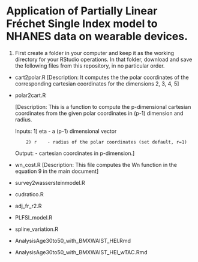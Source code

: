 # Application of Partially Linear Fréchet Single Index model to NHANES data on wearable devices.

1. First create a folder in your computer and keep it as the working directory for your RStudio operations. In that folder, download and save the following files from this repository, in no particular order. 

  - cart2polar.R
    [Description: It computes the the polar coordinates of the corresponding cartesian coordinates for the dimensions 2, 3, 4, 5]
  - polar2cart.R

    [Description: This is a function to compute the p-dimensional cartesian coordinates from the given polar coordinates in (p-1) dimension and radius.
    
    Inputs: 1) eta  - a (p-1) dimensional vector
            
            2) r    - radius of the polar coordinates (set default, r=1)
    
    Output:         - cartesian coordinates in p-dimension.]
    
  - wn_cost.R
    [Description: This file computes the Wn function in the equation 9 in the main document]
  - survey2wassersteinmodel.R
  - cudratico.R
  - adj_fr_r2.R
  - PLFSI_model.R
  - spline_variation.R
  - AnalysisAge30to50_with_BMXWAIST_HEI.Rmd
  - AnalysisAge30to50_with_BMXWAIST_HEI_wTAC.Rmd




